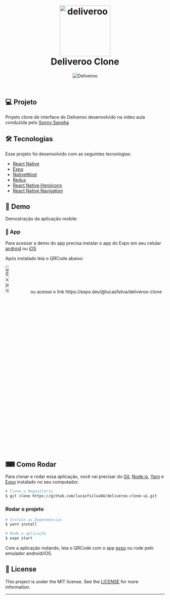 <h1 align="center">
  <img alt="deliveroo" src="https://user-images.githubusercontent.com/22107794/195965202-696046c2-d9de-4e16-a5fa-5edbb57dae29.svg" width="160px">  
  <br>
  <span> Deliveroo Clone </span>
</h1>


<p align="center">
    <img alt="Deliveroo" src="https://user-images.githubusercontent.com/22107794/195966483-a8498240-af05-4757-aca1-94d8c7890758.png" />
</p>

<br>

## 💻 Projeto

Projeto clone de interface do Deliveroo desenvolvido na video aula conduzida pelo [Sonny Sangha](https://www.youtube.com/c/SonnySangha)

## 🛠 Tecnologias

Esse projeto foi desenvolvido com as seguintes tecnologias:
- [React Native](https://reactnative.dev/)
- [Expo](https://expo.dev/)
- [NativeWind](https://www.nativewind.dev/)
- [Redux](https://redux.js.org/)
- [React Native Heroicons](https://heroicons.com/)
- [React Native Navigation](https://reactnavigation.org/)

## 🚀 Demo
Demostração da aplicação mobile:

### 📱 App
Para acessar a demo do app precisa instalar o app do Expo em seu celular [android](https://play.google.com/store/apps/details?id=host.exp.exponent) ou [iOS](https://apps.apple.com/br/app/expo-client/id982107779)

Após instalado leia o QRCode abaixo:

<img alt="Expo Deliveroo" src="https://qr.expo.dev/expo-go?owner=lucasfsilva&slug=deliveroo-clone&releaseChannel=default&host=exp.host" width="15%">  
ou acesse o link https://expo.dev/@lucasfsilva/deliveroo-clone

## ⌨ Como Rodar

Para clonar e rodar essa aplicação, você vai precisar do [Git](https://git-scm.com/), [Node.js](https://nodejs.org/en/), [Yarn](https://classic.yarnpkg.com/lang/en/) e [Expo](https://expo.io/) instalado no seu computador.

```bash
# Clone o Repositorio
$ git clone https://github.com/lucasfsilva94/deliveroo-clone-ui.git
```
### Rodar o projeto

```bash
# Instale as Dependencias
$ yarn install

# Rode a aplicação
$ expo start
```
Com a aplicação rodando, leia o QRCode com o app [expo](https://play.google.com/store/apps/details?id=host.exp.exponent) ou rode pelo emulador android/iOS.

## 📝 License
This project is under the MIT license. See the [LICENSE](LICENSE) for more information.

---
